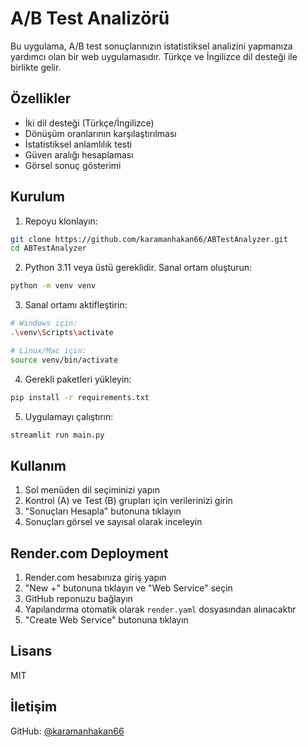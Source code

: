 # A/B Test Analizörü

Bu uygulama, A/B test sonuçlarınızın istatistiksel analizini yapmanıza yardımcı olan bir web uygulamasıdır. Türkçe ve İngilizce dil desteği ile birlikte gelir.

## Özellikler

- İki dil desteği (Türkçe/İngilizce)
- Dönüşüm oranlarının karşılaştırılması
- İstatistiksel anlamlılık testi
- Güven aralığı hesaplaması
- Görsel sonuç gösterimi

## Kurulum

1. Repoyu klonlayın:
```bash
git clone https://github.com/karamanhakan66/ABTestAnalyzer.git
cd ABTestAnalyzer
```

2. Python 3.11 veya üstü gereklidir. Sanal ortam oluşturun:
```bash
python -m venv venv
```

3. Sanal ortamı aktifleştirin:
```bash
# Windows için:
.\venv\Scripts\activate

# Linux/Mac için:
source venv/bin/activate
```

4. Gerekli paketleri yükleyin:
```bash
pip install -r requirements.txt
```

5. Uygulamayı çalıştırın:
```bash
streamlit run main.py
```

## Kullanım

1. Sol menüden dil seçiminizi yapın
2. Kontrol (A) ve Test (B) grupları için verilerinizi girin
3. "Sonuçları Hesapla" butonuna tıklayın
4. Sonuçları görsel ve sayısal olarak inceleyin

## Render.com Deployment

1. Render.com hesabınıza giriş yapın
2. "New +" butonuna tıklayın ve "Web Service" seçin
3. GitHub reponuzu bağlayın
4. Yapılandırma otomatik olarak `render.yaml` dosyasından alınacaktır
5. "Create Web Service" butonuna tıklayın

## Lisans

MIT

## İletişim

GitHub: [@karamanhakan66](https://github.com/karamanhakan66) 